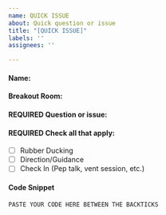 ```yaml
---
name: QUICK ISSUE
about: Quick question or issue
title: "[QUICK ISSUE]"
labels: ''
assignees: ''

---
```


#### Name:
#### Breakout Room:

#### REQUIRED Question or issue:
>>

#### REQUIRED Check all that apply:
- [ ] Rubber Ducking 
- [ ] Direction/Guidance
- [ ] Check In (Pep talk, vent session, etc.)

#### Code Snippet

```
PASTE YOUR CODE HERE BETWEEN THE BACKTICKS
```
